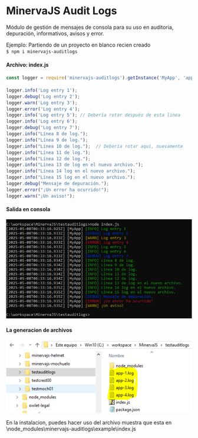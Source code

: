 # MinervaJS Audit Logs
Módulo de gestión de mensajes de consola para su uso en auditoria, depuración, informativos, avisos y error.  
  
Ejemplo: Partiendo de un proyecto en blanco recien creado  
`$ npm i minervajs-auditlogs`  
  
#### Archivo: index.js  
```javascript
const logger = require('minervajs-auditlogs').getInstance('MyApp', 'app.log', true, 5, true);  
  
logger.info('Log entry 1');  
logger.debug('Log entry 2');  
logger.warn('Log entry 3');  
logger.error('Log entry 4');  
logger.info('Log entry 5'); // Debería rotar después de esta linea  
logger.info('Log entry 6');  
logger.debug('Log entry 7');  
logger.info("Línea 8 de log.");  
logger.info("Línea 9 de log.");  
logger.info("Línea 10 de log.");  // Debería rotar aquí, nuevamente
logger.info("Línea 11 de log.");  
logger.info("Línea 12 de log.");  
logger.info("Línea 13 de log en el nuevo archivo.");  
logger.info("Línea 14 log en el nuevo archivo.");  
logger.info("Línea 15 log en el nuevo archivo.");  
logger.debug("Mensaje de depuración.");  
logger.error("¡Un error ha ocurrido!");  
logger.warn("¡Un aviso!");  
```  
  
#### Salida en consola
![Descripción de la imagen](/images/CapturaAuditLogs.PNG)

#### La generacion de archivos
![Descripción de la imagen](/images/CapturaAuditLogsfiles.PNG)

En la instalacion, puedes hacer uso del archivo muestra que esta en \node_modules\minervajs-auditlogs\example\index.js  


